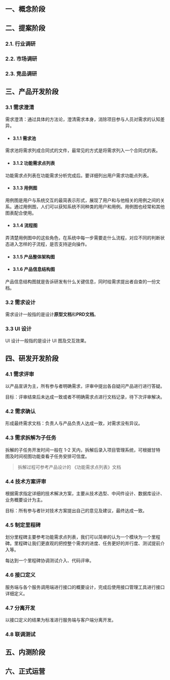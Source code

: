 
## 一、概念阶段

## 二、提案阶段
### 2.1. 行业调研
### 2.2. 市场调研
### 2.3. 竞品调研

## 三、产品开发阶段

### 3.1 需求澄清
需求澄清：通过具体的方法论，澄清需求本身，消除项目参与人员对需求的认知差异。

- #### 3.1.1 需求池
需求池将需求列成合同式的文件，最常见的方式是将需求列入一个合同式的表。

- #### 3.1.2 功能需求点列表
功能需求点列表在功能需求分析完成后。要详细列出用户需求功能点列表。

- #### 3.1.3 用例图
用例图是用户与系统交互的最简表示形式，展现了用户和与他相关的用例之间的关系。通过用例图，人们可以获知系统不同种类的用户和用例。用例图也经常和其他图表配合使用。

- #### 3.1.4 流程图
弄清楚用例图中的这些角色，在系统中每一步需要走什么流程，对应不同的判断状态进入怎样的子流程，是否支持逆向操作。

- #### 3.1.5 产品整体架构图
- #### 3.1.6 产品信息结构图
产品信息结构图就是告诉研发有什么关键信息，同时给需求提出者自查的一份文档。

### 3.2 需求设计
需求设计一般指的是设计**原型文档**和**PRD文档**。

### 3.3 UI 设计
UI 设计一般指的是设计 UI 图及交互效果。

## 四、研发开发阶段
### 4.1 需求评审
以产品宣讲为主，所有参与者明确需求，评审中提出各自疑问产品进行进行答疑。

目标：评审结束后未达成一致或者不明确需求点进行文档记录，待下次评审解决。

### 4.2 需求确认
形成最终需求文档：负责人与产品负责人达成一致，对需求没有异议。

### 4.3 需求拆解为子任务
拆解的子任务开发时间一般在 1-2 天内，拆解后录入项目管理系统，可根据甘特图及时间视图功能查看子任务安排可信度。

> 拆解过程可参考产品设计的 《功能需求点列表》文档

### 4.4 技术方案评审
根据需求指定详细的技术解决方案，主要从技术选型、中间件设计、数据库设计、业务概要设计为主。

目标：所有参与者针对技术方案提出自己的意见及建议，最终达成一致。

### 4.5 制定里程碑 
划分里程碑主要参考功能需求点列表，我们可以简单的认为一个模块为一个里程碑。里程碑让我们更直观的把控整个需求的进度、任务更好的并行度、测试提前介入等。

每达到一个里程碑协调测试介入、代码评审。

### 4.6 接口定义
服务端与各个服务调用端进行接口的概要设计，完成后使用接口管理工具进行接口详细定义。

### 4.7 分离开发 
以接口定义的结果为标准进行服务端与客户端分离开发。

### 4.8 联调测试

## 五、内测阶段

## 六、正式运营

